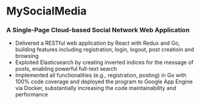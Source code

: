 # MySocialMedia
### A Single-Page Cloud-based Social Network Web Application
- Delivered a RESTful web application by React with Redux and Go, building features including registration, login, logout, post creatioin and browsing
- Exploited Elasticsearch by creating inverted indices for the message of posts, enabling powerful full-text search
- Implemented all functionalities (e.g., registration, posting) in Go with 100% code coverage and deployed the
program to Google App Engine via Docker, substantially increasing the code maintainability and performance
